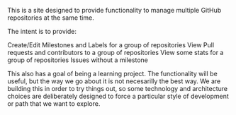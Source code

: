 This is a site designed to provide functionality to manage multiple GitHub repositories at the same time.

The intent is to provide:

Create/Edit Milestones and Labels for a group of repositories
View Pull requests and contributors to a group of repositories
View some stats for a group of repositories
	Issues without a milestone


This also has a goal of being a learning project. The functionality will be useful, but the way we go about it is not necesarilly the best way. We are building this in order to try things out, so some technology and architecture choices are deliberately designed to force a particular style of development or path that we want to explore.